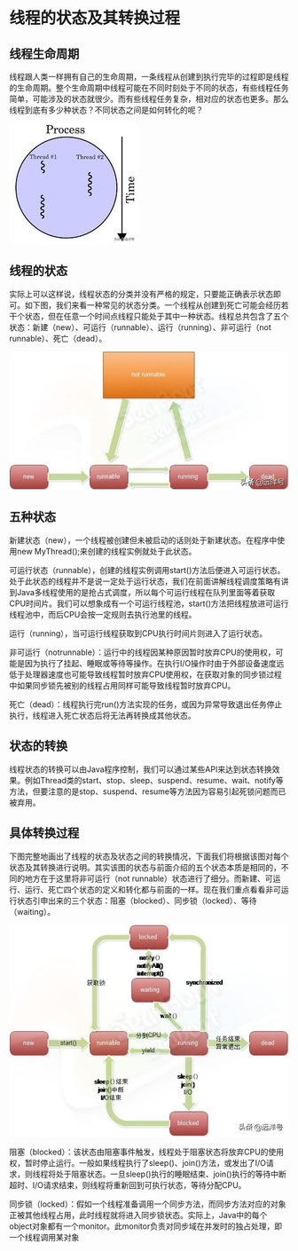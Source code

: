 # 线程的状态及其转换过程

## 线程生命周期

线程跟人类一样拥有自己的生命周期，一条线程从创建到执行完毕的过程即是线程的生命周期。整个生命周期中线程可能在不同时刻处于不同的状态，有些线程任务简单，可能涉及的状态就很少。而有些线程任务复杂，相对应的状态也更多。那么线程到底有多少种状态？不同状态之间是如何转化的呢？

![](../image/c7/ts-1.png)

## 线程的状态

实际上可以这样说，线程状态的分类并没有严格的规定，只要能正确表示状态即可。如下图，我们来看一种常见的状态分类。一个线程从创建到死亡可能会经历若干个状态，但在任意一个时间点线程只能处于其中一种状态。线程总共包含了五个状态：新建（new）、可运行（runnable）、运行（running）、非可运行（not runnable）、死亡（dead）。

![](../image/c7/ts-2.png)

## 五种状态

新建状态（new），一个线程被创建但未被启动的话则处于新建状态。在程序中使用new MyThread();来创建的线程实例就处于此状态。

可运行状态（runnable），创建的线程实例调用start()方法后便进入可运行状态。处于此状态的线程并不是说一定处于运行状态，我们在前面讲解线程调度策略有讲到Java多线程使用的是抢占式调度，所以每个可运行线程在队列里面等着获取CPU时间片。我们可以想象成有一个可运行线程池，start()方法把线程放进可运行线程池中，而后CPU会按一定规则去执行池里的线程。

运行（running），当可运行线程获取到CPU执行时间片则进入了运行状态。

非可运行（notrunnable）：运行中的线程因某种原因暂时放弃CPU的使用权，可能是因为执行了挂起、睡眠或等待等操作。在执行I/O操作时由于外部设备速度远低于处理器速度也可能导致线程暂时放弃CPU使用权，在获取对象的同步锁过程中如果同步锁先被别的线程占用同样可能导致线程暂时放弃CPU。

死亡（dead）：线程执行完run()方法实现的任务，或因为异常导致退出任务停止执行，线程进入死亡状态后将无法再转换成其他状态。

## 状态的转换

线程状态的转换可以由Java程序控制，我们可以通过某些API来达到状态转换效果。例如Thread类的start、stop、sleep、suspend、resume、wait、notify等方法，但要注意的是stop、suspend、resume等方法因为容易引起死锁问题而已被弃用。

## 具体转换过程

下图完整地画出了线程的状态及状态之间的转换情况，下面我们将根据该图对每个状态及其转换进行说明。其实该图的状态与前面介绍的五个状态本质是相同的，不同的地方在于这里将非可运行（not runnable）状态进行了细分。而新建、可运行、运行、死亡四个状态的定义和转化都与前面的一样。现在我们重点看看非可运行状态引申出来的三个状态：阻塞（blocked）、同步锁（locked）、等待（waiting）。

![](../image/c7/ts-3.png)

阻塞（blocked）：该状态由阻塞事件触发，线程处于阻塞状态将放弃CPU的使用权，暂时停止运行。一般如果线程执行了sleep()、join()方法，或发出了I/O请求，则线程将处于阻塞状态。一旦sleep()执行的睡眠结束、join()执行的等待中断超时、I/O请求结束，则线程将重新回到可执行状态，等待分配CPU。

同步锁（locked）：假如一个线程准备调用一个同步方法，而同步方法对应的对象正被其他线程占用，此时线程就将进入同步锁状态。实际上，Java中的每个object对象都有一个monitor。此monitor负责对同步域在并发时的独占处理，即一个线程调用某对象


